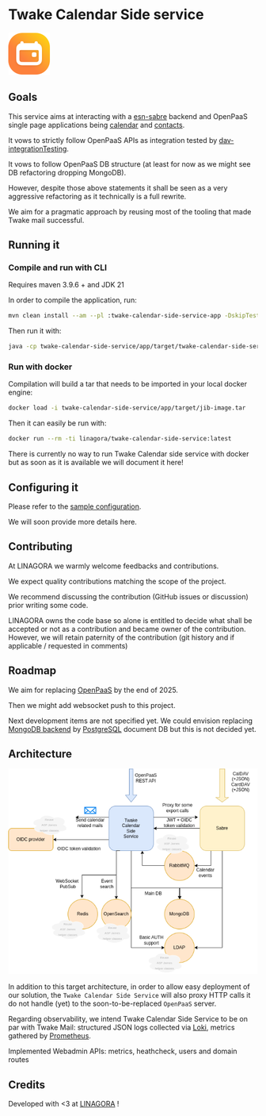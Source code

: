 # Twake Calendar Side service

![LOGO](assets/calendar.svg)

## Goals

This service aims at interacting with a [esn-sabre](https://github.com/linagora/esn-sabre/) backend and OpenPaaS single 
page applications being [calendar](https://github.com/linagora/esn-frontend-calendar) and 
[contacts](https://github.com/linagora/esn-frontend-contacts).

It vows to strictly follow OpenPaaS APIs as integration tested by [dav-integrationTesting](https://ci.linagora.com/btellier/dav-integrationtesting).

It vows to follow OpenPaaS DB structure (at least for now as we might see DB refactoring dropping MongoDB).

However, despite those above statements it shall be seen as a very aggressive refactoring as it technically is a full rewrite.

We aim for a pragmatic approach by reusing most of the tooling that made Twake mail successful.

## Running it

### Compile and run with CLI

Requires maven 3.9.6 + and JDK 21

In order to compile the application, run:

```bash
mvn clean install --am --pl :twake-calendar-side-service-app -DskipTests
```

Then run it with:

```bash
java -cp twake-calendar-side-service/app/target/twake-calendar-side-service-app-1.0.0-SNAPSHOT.jar com.linagora.calendar.app.TwakeCalendarMain
```

### Run with docker

Compilation will build a tar that needs to be imported in your local docker engine:

```bash
docker load -i twake-calendar-side-service/app/target/jib-image.tar
```

Then it can easily be run with:

```bash
docker run --rm -ti linagora/twake-calendar-side-service:latest
```

There is currently no way to run Twake Calendar side service with docker but as soon as it is available we will document it here!

## Configuring it

Please refer to the [sample configuration](app/src/main/conf).

We will soon provide more details here.

## Contributing

At LINAGORA we warmly welcome feedbacks and contributions.

We expect quality contributions matching the scope of the project.

We recommend discussing the contribution (GitHub issues or discussion) prior writing some code.

LINAGORA owns the code base so alone is entitled to decide what shall be accepted or not as a contribution
and became owner of the contribution. However, we will retain paternity of the contribution (git history
and if applicable / requested in comments)

## Roadmap

We aim for replacing [OpenPaaS](https://open-paas.org/) by the end of 2025.

Then we might add websocket push to this project.

Next development items are not specified yet. We could envision replacing [MongoDB backend](https://www.mongodb.com/) by
[PostgreSQL](https://www.postgresql.org/) document DB but this is not decided yet.

## Architecture

![Architecture diagram](assets/twake-calendar-side-service-architecture.drawio.png)

In addition to this target architecture, in order to allow easy deployment of our solution, the 
`Twake Calendar Side Service` will also proxy HTTP calls it do not handle (yet) to the soon-to-be-replaced 
`OpenPaaS` server.

Regarding observability, we intend Twake Calendar Side Service to be on par with Twake Mail: structured JSON logs 
collected via [Loki](https://grafana.com/oss/loki/), metrics gathered by [Prometheus](https://prometheus.io/). 

Implemented Webadmin APIs: metrics, heathcheck, users and domain routes

## Credits

Developed with <3 at [LINAGORA](https://linagora.com) !